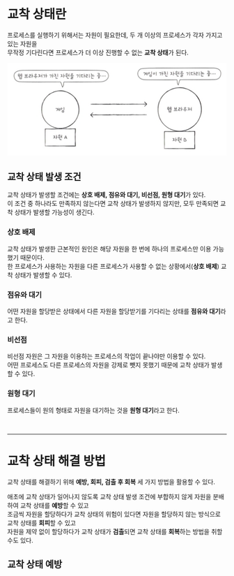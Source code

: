 # 교착 상태란

프로세스를 실행하기 위해서는 자원이 필요한데, 두 개 이상의 프로세스가 각자 가지고 있는 자원을 <br>
무작정 기다린다면 프로세스가 더 이상 진행할 수 없는 **교착 상태**가 된다.

<img src="img/26.png" width=600 />

<br>

## 교착 상태 발생 조건

교착 상태가 발생할 조건에는 **상호 배제, 점유와 대기, 비선점, 원형 대기**가 있다. <br>
이 조건 중 하나라도 만족하지 않는다면 교착 상태가 발생하지 않지만, 모두 만족되면 교착 상태가 발생할 가능성이 생긴다.

### 상호 배제

교착 상태가 발생한 근본적인 원인은 해당 자원을 한 번에 하나의 프로세스만 이용 가능했기 때문이다. <br>
한 프로세스가 사용하는 자원을 다른 프로세스가 사용할 수 없는 상황에서(**상호 배제**) 교착 상태가 발생할 수 있다.


### 점유와 대기

어떤 자원을 할당받은 상태에서 다른 자원을 할당받기를 기다리는 상태를 **점유와 대기**라고 한다.

### 비선점

비선점 자원은 그 자원을 이용하는 프로세스의 작업이 끝나야만 이용할 수 있다. <br>
어떤 프로세스도 다른 프로세스의 자원을 강제로 뺏지 못했기 때문에 교착 상태가 발생할 수 있다.

### 원형 대기

프로세스들이 원의 형태로 자원을 대기하는 것을 **원형 대기**라고 한다.

<br>
<hr>

# 교착 상태 해결 방법

교착 상태를 해결하기 위해 **예방, 회피, 검출 후 회복** 세 가지 방법을 활용할 수 있다.

애초에 교착 상태가 일어나지 않도록 교착 상태 발생 조건에 부합하지 않게 자원을 분배하여 교착 상태를 **예방**할 수 있고 <br>
조금씩 자원을 할당하다가 교착 상태의 위험이 있다면 자원을 할당하지 않는 방식으로 교착 상태를 **회피**할 수 있고 <br>
자원을 제약 없이 할당하다가 교착 상태가 **검출**되면 교착 상태를 **회복**하는 방법을 취할 수도 있다.

## 교착 상태 예방











